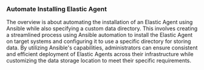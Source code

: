 ### Automate Installing Elastic Agent ###

The overview is about automating the installation of an Elastic Agent using Ansible while also specifying a custom data directory. This involves creating a streamlined process using Ansible automation to install the Elastic Agent on target systems and configuring it to use a specific directory for storing data. By utilizing Ansible's capabilities, administrators can ensure consistent and efficient deployment of Elastic Agents across their infrastructure while customizing the data storage location to meet their specific requirements.
